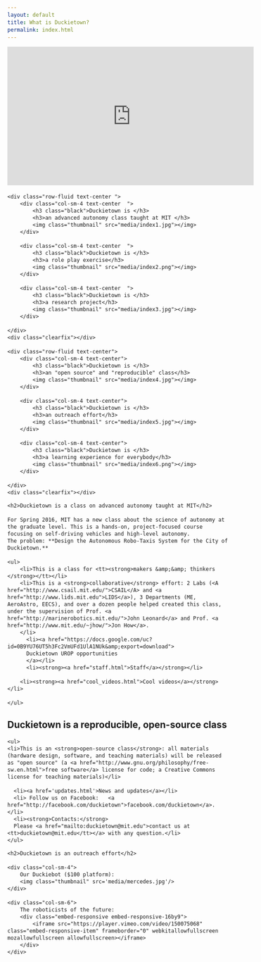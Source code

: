 ```yaml
---
layout: default
title: What is Duckietown? 
permalink: index.html
---
```


<div style='text-align: center'>
    <iframe width="560" height="315" src="https://www.youtube.com/embed/-TwocCeJUe8" frameborder="0" allowfullscreen>
        <!---->
    </iframe>
</div>

<div class="row-fluid text-center index  ">


    <div class="row-fluid text-center ">
        <div class="col-sm-4 text-center  ">
            <h3 class="black">Duckietown is </h3>
            <h3>an advanced autonomy class taught at MIT </h3>
            <img class="thumbnail" src="media/index1.jpg"></img>
        </div>
        
        <div class="col-sm-4 text-center  ">
            <h3 class="black">Duckietown is </h3>
            <h3>a role play exercise</h3>
            <img class="thumbnail" src="media/index2.png"></img>
        </div>
        
        <div class="col-sm-4 text-center  ">
            <h3 class="black">Duckietown is </h3>
            <h3>a research project</h3>
            <img class="thumbnail" src="media/index3.jpg"></img>
        </div>

    </div>
    <div class="clearfix"></div>

    <div class="row-fluid text-center">
        <div class="col-sm-4 text-center">
            <h3 class="black">Duckietown is </h3>
            <h3>an "open source" and "reproducible" class</h3>
            <img class="thumbnail" src="media/index4.jpg"></img>
        </div>
        
        <div class="col-sm-4 text-center">
            <h3 class="black">Duckietown is </h3>
            <h3>an outreach effort</h3>
            <img class="thumbnail" src="media/index5.jpg"></img>
        </div>
        
        <div class="col-sm-4 text-center">
            <h3 class="black">Duckietown is </h3>
            <h3>a learning experience for everybody</h3>
            <img class="thumbnail" src="media/index6.png"></img>
        </div>

    </div>
    <div class="clearfix"></div>

</div>

<div class="row-fluid">

    <h2>Duckietown is a class on advanced autonomy taught at MIT</h2>

    For Spring 2016, MIT has a new class about the science of autonomy at the graduate level. This is a hands-on, project-focused course focusing on self-driving vehicles and high-level autonomy. 
    The problem: **Design the Autonomous Robo-Taxis System for the City of Duckietown.**

    <ul>
        <li>This is a class for <tt><strong>makers &amp;&amp; thinkers </strong></tt></li>
        <li>This is a <strong>collaborative</strong> effort: 2 Labs (<A href="http://www.csail.mit.edu/">CSAIL</A> and <a href="http://www.lids.mit.edu">LIDS</a>), 3 Departments (ME, AeroAstro, EECS), and over a dozen people helped created this class, under the supervision of Prof. <a href="http://marinerobotics.mit.edu/">John Leonard</a> and Prof. <a href="http://www.mit.edu/~jhow/">Jon How</a>.
        </li>
          <li><a href="https://docs.google.com/uc?id=0B9YU76UT5h3Fc2VmUFd1UlA1NUk&amp;export=download">
          Duckietown UROP opportunities
          </a></li>
          <li><strong><a href="staff.html">Staff</a></strong></li>

        <li><strong><a href="cool_videos.html">Cool videos</a></strong></li>

    </ul>

</div>
<div class="row-fluid">
    <h2>Duckietown is a reproducible, open-source class </h2>

    <ul>
    <li>This is an <strong>open-source class</strong>: all materials (hardware design, software, and teaching materials) will be released as "open source" (a <a href="http://www.gnu.org/philosophy/free-sw.en.html">free software</a> license for code; a Creative Commons license for teaching materials)</li>
      
      <li><a href='updates.html'>News and updates</a></li>
      <li> Follow us on Facebook:   <a  href="http://facebook.com/duckietown">facebook.com/duckietown</a>.</li>
      <li><strong>Contacts:</strong> 
      Please <a href="mailto:duckietown@mit.edu">contact us at <tt>duckietown@mit.edu</tt></a> with any question.</li>
    </ul>

</div>

<div class="row-fluid">

    <h2>Duckietown is an outreach effort</h2>
    
    <div class="col-sm-4">
        Our Duckiebot ($100 platform):
        <img class="thumbnail" src='media/mercedes.jpg'/>
    </div>
 
    <div class="col-sm-6">
        The roboticists of the future:
        <div class="embed-responsive embed-responsive-16by9">
            <iframe src="https://player.vimeo.com/video/150075068" class="embed-responsive-item" frameborder="0" webkitallowfullscreen mozallowfullscreen allowfullscreen></iframe>
        </div>
    </div>

</div>
<div class="buffer">
</div>





